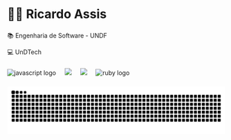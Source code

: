<h1 align="left">👨‍💻 Ricardo Assis</h1>

###

<p align="left">📚 Engenharia de Software - UNDF</p>
<p align="left">💻 UnDTech</p>


###

<div align="left">
  <img src="https://cdn.jsdelivr.net/gh/devicons/devicon/icons/javascript/javascript-original.svg" height="40" alt="javascript logo"  />
  <img width="12" />
  <img src="https://cdn.jsdelivr.net/gh/devicons/devicon@latest/icons/java/java-original.svg" height="40"/>
  <img width="12" />
  <img src="https://cdn.jsdelivr.net/gh/devicons/devicon@latest/icons/angularjs/angularjs-original.svg" height="40"/>
  <img width="12" />
  <img src="https://cdn.jsdelivr.net/gh/devicons/devicon/icons/ruby/ruby-original.svg" height="40" alt="ruby logo"  />
</div>

###

<img src="https://raw.githubusercontent.com/RicardoDMAssis/RicardoDMAssis/output/snake.svg" alt="Snake animation" />

###
